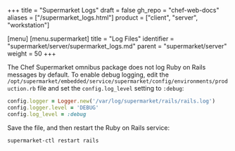+++
title = "Supermarket Logs"
draft = false
gh_repo = "chef-web-docs"
aliases = ["/supermarket_logs.html"]
product = ["client", "server", "workstation"]

[menu]
  [menu.supermarket]
    title = "Log Files"
    identifier = "supermarket/server/supermarket_logs.md"
    parent = "supermarket/server"
    weight = 50
+++

The Chef Supermarket omnibus package does not log Ruby on Rails messages
by default. To enable debug logging, edit the
`/opt/supermarket/embedded/service/supermarket/config/environments/production.rb`
file and set the `config.log_level` setting to `:debug`:

```ruby
config.logger = Logger.new('/var/log/supermarket/rails/rails.log')
config.logger.level = 'DEBUG'
config.log_level = :debug
```

Save the file, and then restart the Ruby on Rails service:

```bash
supermarket-ctl restart rails
```
